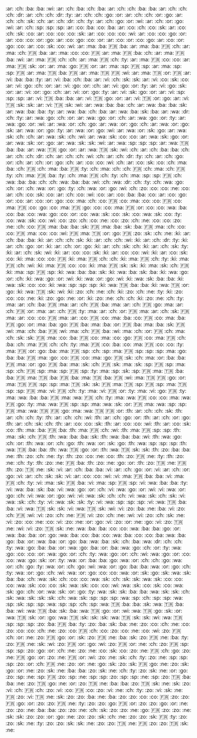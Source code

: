 :ar: :ch: :ba: :ba: :wi:
:ar: :ch: :ba: :ch: :ba:
:ar: :ch: :ch: :ba: :ba:
:ar: :ch: :ch: :ch: :dr:
:ar: :ch: :ch: :dr: :ty:
:ar: :ch: :ch: :go: :or:
:ar: :ch: :ch: :or: :go:
:ar: :ch: :ch: :sk: :ch:
:ar: :ch: :dr: :ch: :ty:
:ar: :ch: :go: :or: :wi:
:ar: :ch: :or: :go: :wi:
:ar: :ch: :sp: :sp: :sp:
:ar: :co: :ba: :co: :ba:
:ar: :co: :ch: :co: :sk:
:ar: :co: :ch: :sk: :co:
:ar: :co: :co: :co: :sk:
:ar: :co: :co: :co: :wi:
:ar: :co: :co: :go: :or:
:ar: :co: :co: :or: :go:
:ar: :co: :go: :co: :or:
:ar: :co: :or: :co: :go:
:ar: :co: :or: :go: :co:
:ar: :co: :sk: :co: :wi:
:ar: :ma: :ba: :fr: :ba:
:ar: :ma: :ba: :fr: :ch:
:ar: :ma: :ch: :fr: :ba:
:ar: :ma: :co: :co: :fr:
:ar: :ma: :fr: :ba: :ch:
:ar: :ma: :fr: :ba: :wi:
:ar: :ma: :fr: :ch: :ch:
:ar: :ma: :fr: :ch: :ty:
:ar: :ma: :fr: :co: :co:
:ar: :ma: :fr: :sk: :or:
:ar: :ma: :go: :fr: :or:
:ar: :ma: :sp: :fr: :sp:
:ar: :ma: :sp: :sp: :fr:
:ar: :ma: :tr: :ba: :fr:
:ar: :ma: :tr: :fr: :wi:
:ar: :ma: :tr: :or: :fr:
:ar: :vi: :ba: :ba: :ty:
:ar: :vi: :ba: :ch: :ba:
:ar: :vi: :ch: :sk: :sk:
:ar: :vi: :co: :sk: :co:
:ar: :vi: :go: :ch: :or:
:ar: :vi: :go: :or: :ch:
:ar: :vi: :go: :or: :ty:
:ar: :vi: :go: :sk: :or:
:ar: :vi: :or: :go: :ch:
:ar: :vi: :or: :go: :ty:
:ar: :vi: :sk: :go: :or:
:ar: :vi: :sp: :sp: :sp:
:ar: :vi: :tr: :ba: :ba:
:ar: :vi: :tr: :go: :or:
:ar: :vi: :tr: :or: :go:
:ar: :vi: :tr: :sk: :sk:
:ar: :vi: :tr: :sk: :wi:
:ar: :wa: :ba: :ba: :ch:
:ar: :wa: :ba: :ba: :sk:
:ar: :wa: :ba: :ba: :ty:
:ar: :wa: :ba: :ch: :ba:
:ar: :wa: :ba: :sk: :ba:
:ar: :wa: :dr: :ch: :ty:
:ar: :wa: :go: :ch: :or:
:ar: :wa: :go: :or: :ch:
:ar: :wa: :go: :or: :ty:
:ar: :wa: :go: :or: :wi:
:ar: :wa: :or: :ch: :go:
:ar: :wa: :or: :go: :ch:
:ar: :wa: :or: :go: :sk:
:ar: :wa: :or: :go: :ty:
:ar: :wa: :or: :go: :wi:
:ar: :wa: :or: :sk: :go:
:ar: :wa: :sk: :ch: :ch:
:ar: :wa: :sk: :ch: :wi:
:ar: :wa: :sk: :co: :co:
:ar: :wa: :sk: :go: :or:
:ar: :wa: :sk: :or: :go:
:ar: :wa: :sk: :sk: :wi:
:ar: :wa: :sp: :sp: :sp:
:ar: :wa: :tr: :ba: :ba:
:ar: :wa: :tr: :go: :or:
:ar: :wa: :tr: :sk: :wi:
:ch: :ar: :ch: :ba: :ba:
:ch: :ar: :ch: :ch: :dr:
:ch: :ar: :ch: :ch: :wi:
:ch: :ar: :ch: :dr: :ty:
:ch: :ar: :ch: :go: :or:
:ch: :ar: :ch: :or: :go:
:ch: :ar: :co: :co: :wi:
:ch: :ar: :co: :sk: :co:
:ch: :ma: :ba: :ch: :fr:
:ch: :ma: :ba: :fr: :ty:
:ch: :ma: :ch: :ch: :fr:
:ch: :ma: :ch: :fr: :ty:
:ch: :ma: :fr: :ba: :ty:
:ch: :ma: :fr: :ch: :ty:
:ch: :ma: :sp: :sp: :fr:
:ch: :wa: :ba: :ba: :ch:
:ch: :wa: :ba: :ba: :wi:
:ch: :wa: :dr: :ch: :ty:
:ch: :wa: :go: :ch: :or:
:ch: :wa: :or: :go: :ty:
:ch: :wa: :or: :go: :wi:
:ch: :zo: :co: :co: :ne:
:co: :ar: :ch: :co: :sk:
:co: :ar: :ch: :co: :wi:
:co: :ar: :co: :ba: :ba:
:co: :ar: :co: :go: :or:
:co: :ar: :co: :or: :go:
:co: :ma: :ch: :co: :fr:
:co: :ma: :co: :co: :fr:
:co: :ma: :fr: :co: :go:
:co: :ma: :fr: :go: :co:
:co: :ma: :fr: :or: :co:
:co: :wa: :ba: :co: :ba:
:co: :wa: :go: :co: :or:
:co: :wa: :sk: :co: :sk:
:co: :wa: :sk: :co: :ty:
:co: :wa: :sk: :co: :wi:
:co: :zo: :ch: :co: :ne:
:co: :zo: :ch: :ne: :co:
:co: :zo: :ne: :ch: :co:
:fr: :ma: :ba: :ba: :sk:
:fr: :ma: :ba: :sk: :ba:
:fr: :ma: :ch: :co: :co:
:fr: :ma: :co: :co: :wi:
:fr: :ma: :tr: :or: :go:
:fr: :zo: :sk: :ch: :ne:
:ki: :ar: :ch: :ba: :ba:
:ki: :ar: :ch: :ch: :sk:
:ki: :ar: :ch: :ch: :wi:
:ki: :ar: :ch: :dr: :ty:
:ki: :ar: :ch: :go: :or:
:ki: :ar: :ch: :or: :go:
:ki: :ar: :ch: :sk: :ch:
:ki: :ar: :ch: :sk: :ty:
:ki: :ar: :ch: :sk: :wi:
:ki: :ar: :co: :co: :sk:
:ki: :ar: :co: :co: :wi:
:ki: :ar: :co: :sk: :co:
:ki: :ma: :co: :co: :fr:
:ki: :ma: :fr: :ch: :ch:
:ki: :ma: :fr: :ch: :ty:
:ki: :ma: :fr: :ch: :wi:
:ki: :ma: :fr: :co: :co:
:ki: :ma: :fr: :sk: :sk:
:ki: :ma: :sk: :ch: :fr:
:ki: :ma: :sp: :fr: :sp:
:ki: :wa: :ba: :ba: :sk:
:ki: :wa: :ba: :sk: :ba:
:ki: :wa: :go: :or: :ch:
:ki: :wa: :go: :or: :wi:
:ki: :wa: :or: :go: :wi:
:ki: :wa: :sk: :ba: :ba:
:ki: :wa: :sk: :co: :co:
:ki: :wa: :sp: :sp: :sp:
:ki: :wa: :tr: :ba: :ba:
:ki: :wa: :tr: :or: :go:
:ki: :wa: :tr: :sk: :wi:
:ki: :zo: :ch: :ne: :ch:
:ki: :zo: :ch: :ne: :ty:
:ki: :zo: :co: :co: :ne:
:ki: :zo: :go: :ne: :or:
:ki: :zo: :ne: :ch: :ch:
:ki: :zo: :ne: :ch: :ty:
:ma: :ar: :ch: :ba: :fr:
:ma: :ar: :ch: :fr: :ba:
:ma: :ar: :ch: :fr: :go:
:ma: :ar: :ch: :fr: :or:
:ma: :ar: :ch: :fr: :ty:
:ma: :ar: :ch: :or: :fr:
:ma: :ar: :ch: :sk: :fr:
:ma: :ar: :co: :co: :fr:
:ma: :ar: :co: :fr: :co:
:ma: :ba: :co: :fr: :co:
:ma: :ba: :fr: :go: :or:
:ma: :ba: :go: :fr: :ba:
:ma: :ba: :or: :fr: :ba:
:ma: :ba: :sk: :fr: :wi:
:ma: :ch: :ba: :fr: :wi:
:ma: :ch: :fr: :ba: :wi:
:ma: :ch: :or: :fr: :ch:
:ma: :ch: :sk: :sk: :fr:
:ma: :co: :ba: :fr: :co:
:ma: :co: :go: :fr: :co:
:ma: :fr: :ch: :ba: :ch:
:ma: :fr: :ch: :ch: :ty:
:ma: :fr: :co: :ba: :co:
:ma: :fr: :co: :co: :ty:
:ma: :fr: :or: :go: :ba:
:ma: :fr: :sp: :ch: :sp:
:ma: :fr: :sp: :sp: :sp:
:ma: :go: :ba: :ba: :fr:
:ma: :go: :co: :fr: :co:
:ma: :go: :fr: :sk: :ch:
:ma: :or: :ba: :ba: :fr:
:ma: :or: :go: :fr: :ba:
:ma: :sk: :ch: :fr: :sk:
:ma: :sk: :sp: :fr: :sp:
:ma: :sp: :ch: :fr: :sp:
:ma: :sp: :fr: :sp: :ty:
:ma: :sp: :sk: :sp: :fr:
:ma: :tr: :ba: :ba: :fr:
:ma: :tr: :ba: :fr: :ba:
:ma: :tr: :ba: :fr: :wi:
:ma: :tr: :fr: :go: :or:
:ma: :tr: :fr: :sp: :sp:
:ma: :tr: :sk: :sk: :fr:
:ma: :tr: :sp: :fr: :sp:
:ma: :tr: :sp: :sp: :fr:
:ma: :vi: :fr: :ch: :ty:
:ma: :vi: :fr: :or: :ty:
:ma: :vi: :go: :fr: :ty:
:ma: :wa: :ba: :ba: :fr:
:ma: :wa: :fr: :ch: :ty:
:ma: :wa: :fr: :co: :co:
:ma: :wa: :fr: :go: :ty:
:ma: :wa: :fr: :sp: :sp:
:ma: :wa: :sk: :or: :fr:
:ma: :wa: :sp: :sp: :fr:
:ma: :wa: :tr: :fr: :go:
:ma: :wa: :tr: :fr: :or:
:th: :ar: :ch: :ch: :sk:
:th: :ar: :ch: :ch: :ty:
:th: :ar: :ch: :ch: :wi:
:th: :ar: :ch: :go: :or:
:th: :ar: :ch: :or: :go:
:th: :ar: :ch: :sk: :ch:
:th: :ar: :co: :co: :sk:
:th: :ar: :co: :co: :wi:
:th: :ar: :co: :sk: :co:
:th: :ma: :ba: :fr: :ba:
:th: :ma: :fr: :ch: :wi:
:th: :ma: :fr: :sp: :sp:
:th: :ma: :sk: :ch: :fr:
:th: :wa: :ba: :ba: :sk:
:th: :wa: :ba: :ba: :wi:
:th: :wa: :go: :ch: :or:
:th: :wa: :or: :ch: :go:
:th: :wa: :or: :sk: :go:
:th: :wa: :sp: :sp: :sp:
:th: :wa: :tr: :ba: :ba:
:th: :wa: :tr: :go: :or:
:th: :wa: :tr: :sk: :sk:
:th: :zo: :ba: :ba: :ne:
:th: :zo: :ch: :ne: :ty:
:th: :zo: :co: :ne: :co:
:th: :zo: :fr: :ne: :ty:
:th: :zo: :ne: :ch: :ty:
:th: :zo: :ne: :fr: :ba:
:th: :zo: :ne: :go: :or:
:th: :zo: :tr: :ne: :fr:
:th: :zo: :tr: :ne: :sk:
:vi: :ar: :ch: :ba: :ba:
:vi: :ar: :ch: :go: :or:
:vi: :ar: :ch: :or: :go:
:vi: :ar: :ch: :sk: :sk:
:vi: :ar: :co: :co: :wi:
:vi: :ma: :fr: :ba: :ba:
:vi: :ma: :fr: :ch: :ty:
:vi: :ma: :sk: :fr: :ba:
:vi: :ma: :sp: :fr: :sp:
:vi: :wa: :ba: :ba: :ty:
:vi: :wa: :ba: :sk: :ba:
:vi: :wa: :go: :or: :ch:
:vi: :wa: :go: :or: :wi:
:vi: :wa: :or: :go: :ch:
:vi: :wa: :or: :go: :wi:
:vi: :wa: :sk: :ch: :ch:
:vi: :wa: :sk: :ch: :sk:
:vi: :wa: :sk: :ch: :ty:
:vi: :wa: :sk: :sk: :ty:
:vi: :wa: :sp: :sp: :sp:
:vi: :wa: :tr: :ba: :ba:
:vi: :wa: :tr: :sk: :sk:
:vi: :wa: :tr: :sk: :wi:
:vi: :zo: :ba: :ne: :ba:
:vi: :zo: :ch: :fr: :wi:
:vi: :zo: :ch: :ne: :fr:
:vi: :zo: :ch: :ne: :wi:
:vi: :zo: :ch: :sk: :ne:
:vi: :zo: :co: :ne: :co:
:vi: :zo: :ne: :or: :go:
:vi: :zo: :or: :ne: :go:
:vi: :zo: :tr: :ne: :wi:
:vi: :zo: :tr: :sk: :ne:
:wa: :ba: :ba: :co: :co:
:wa: :ba: :ba: :go: :or:
:wa: :ba: :ba: :or: :go:
:wa: :ba: :co: :ba: :co:
:wa: :ba: :co: :co: :ba:
:wa: :ba: :go: :ba: :or:
:wa: :ba: :or: :go: :ba:
:wa: :ba: :sk: :ch: :ba:
:wa: :dr: :ch: :ch: :ty:
:wa: :go: :ba: :ba: :or:
:wa: :go: :ba: :or: :ba:
:wa: :go: :ch: :or: :ty:
:wa: :go: :co: :co: :or:
:wa: :go: :or: :ch: :ty:
:wa: :go: :or: :ch: :wi:
:wa: :go: :or: :co: :co:
:wa: :go: :sk: :or: :ty:
:wa: :or: :ba: :ba: :go:
:wa: :or: :ch: :ch: :go:
:wa: :or: :ch: :go: :ty:
:wa: :or: :ch: :go: :wi:
:wa: :or: :go: :ba: :ba:
:wa: :or: :go: :ch: :ty:
:wa: :or: :go: :ch: :wi:
:wa: :or: :go: :co: :co:
:wa: :or: :sk: :go: :sk:
:wa: :sk: :ba: :ba: :ch:
:wa: :sk: :ch: :co: :co:
:wa: :sk: :ch: :sk: :sk:
:wa: :sk: :co: :co: :co:
:wa: :sk: :co: :co: :sk:
:wa: :sk: :co: :co: :wi:
:wa: :sk: :co: :sk: :co:
:wa: :sk: :go: :ch: :or:
:wa: :sk: :or: :go: :ty:
:wa: :sk: :sk: :ba: :ba:
:wa: :sk: :sk: :ch: :sk:
:wa: :sk: :sk: :sk: :ch:
:wa: :sk: :sp: :sp: :sp:
:wa: :sp: :ch: :sp: :sp:
:wa: :sp: :sk: :sp: :sp:
:wa: :sp: :sp: :ch: :sp:
:wa: :tr: :ba: :ba: :sk:
:wa: :tr: :ba: :ba: :wi:
:wa: :tr: :ba: :sk: :ba:
:wa: :tr: :go: :or: :wi:
:wa: :tr: :go: :sk: :or:
:wa: :tr: :sk: :or: :go:
:wa: :tr: :sk: :sk: :sk:
:wa: :tr: :sk: :sk: :wi:
:wa: :tr: :sp: :sp: :sp:
:zo: :ba: :fr: :ba: :ty:
:zo: :ba: :sk: :ba: :ne:
:zo: :co: :ch: :ne: :co:
:zo: :co: :co: :ch: :ne:
:zo: :co: :fr: :ch: :co:
:zo: :co: :ne: :co: :wi:
:zo: :fr: :ch: :or: :ne:
:zo: :fr: :go: :or: :sk:
:zo: :fr: :ne: :ba: :sk:
:zo: :fr: :ne: :ba: :ty:
:zo: :fr: :ne: :sk: :wi:
:zo: :fr: :or: :go: :wi:
:zo: :fr: :or: :ne: :ch:
:zo: :fr: :sp: :sp: :sp:
:zo: :go: :or: :ch: :ne:
:zo: :ne: :co: :sk: :co:
:zo: :ne: :fr: :ch: :go:
:zo: :ne: :fr: :go: :or:
:zo: :ne: :fr: :or: :wi:
:zo: :ne: :sk: :ch: :ty:
:zo: :ne: :sp: :sp: :sp:
:zo: :or: :ch: :fr: :ne:
:zo: :or: :ne: :go: :sk:
:zo: :sk: :fr: :go: :ne:
:zo: :sk: :go: :or: :ne:
:zo: :sk: :ne: :ba: :ba:
:zo: :sk: :ne: :ch: :ty:
:zo: :sk: :ne: :or: :go:
:zo: :sp: :ne: :sp: :fr:
:zo: :sp: :ne: :sp: :sp:
:zo: :sp: :sp: :ne: :sp:
:zo: :tr: :ba: :ba: :ne:
:zo: :tr: :go: :ne: :or:
:zo: :tr: :ne: :ba: :ba:
:zo: :tr: :sk: :ne: :sk:
:zo: :vi: :ch: :fr: :ch:
:zo: :vi: :co: :fr: :co:
:zo: :vi: :ne: :ch: :ty:
:zo: :vi: :sk: :ne: :fr:
:zo: :vi: :tr: :ne: :sk:
:zo: :zo: :ba: :ne: :ba:
:zo: :zo: :co: :co: :fr:
:zo: :zo: :fr: :go: :or:
:zo: :zo: :fr: :ne: :ty:
:zo: :zo: :go: :fr: :or:
:zo: :zo: :go: :or: :ne:
:zo: :zo: :ne: :ba: :ba:
:zo: :zo: :ne: :ch: :sk:
:zo: :zo: :ne: :go: :fr:
:zo: :zo: :ne: :sk: :sk:
:zo: :zo: :or: :go: :ne:
:zo: :zo: :sk: :ch: :ne:
:zo: :zo: :sk: :fr: :ty:
:zo: :zo: :sk: :ne: :ty:
:zo: :zo: :sk: :sk: :ne:
:zo: :zo: :tr: :ne: :fr:
:zo: :zo: :tr: :sk: :ne: